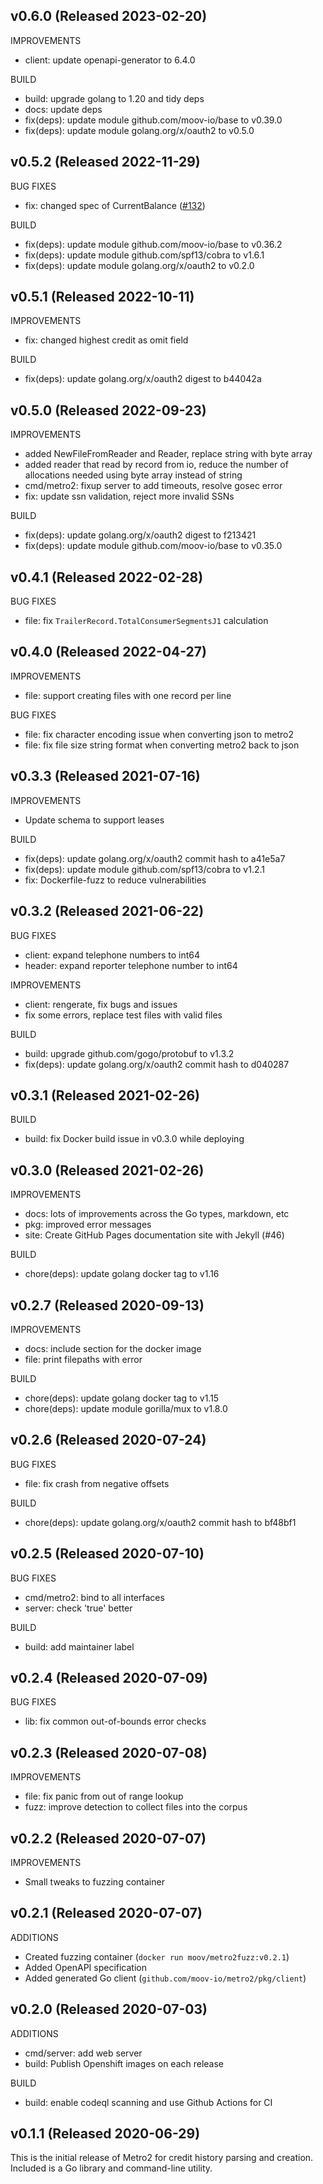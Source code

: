 ## v0.6.0 (Released 2023-02-20)

IMPROVEMENTS

- client: update openapi-generator to 6.4.0

BUILD

- build: upgrade golang to 1.20 and tidy deps
- docs: update deps
- fix(deps): update module github.com/moov-io/base to v0.39.0
- fix(deps): update module golang.org/x/oauth2 to v0.5.0

## v0.5.2 (Released 2022-11-29)

BUG FIXES

- fix: changed spec of CurrentBalance ([#132](https://github.com/moov-io/metro2/pull/132))

BUILD

- fix(deps): update module github.com/moov-io/base to v0.36.2
- fix(deps): update module github.com/spf13/cobra to v1.6.1
- fix(deps): update module golang.org/x/oauth2 to v0.2.0

## v0.5.1 (Released 2022-10-11)

IMPROVEMENTS

- fix: changed highest credit as omit field

BUILD

- fix(deps): update golang.org/x/oauth2 digest to b44042a

## v0.5.0 (Released 2022-09-23)

IMPROVEMENTS

- added NewFileFromReader and Reader, replace string with byte array
- added reader that read by record from io, reduce the number of allocations needed using byte array instead of string
- cmd/metro2: fixup server to add timeouts, resolve gosec error
- fix: update ssn validation, reject more invalid SSNs

BUILD

- fix(deps): update golang.org/x/oauth2 digest to f213421
- fix(deps): update module github.com/moov-io/base to v0.35.0

## v0.4.1 (Released 2022-02-28)

BUG FIXES

- file: fix `TrailerRecord.TotalConsumerSegmentsJ1` calculation

## v0.4.0 (Released 2022-04-27)

IMPROVEMENTS

- file: support creating files with one record per line

BUG FIXES

- file: fix character encoding issue when converting json to metro2
- file: fix file size string format when converting metro2 back to json

## v0.3.3 (Released 2021-07-16)

IMPROVEMENTS

- Update schema to support leases

BUILD

- fix(deps): update golang.org/x/oauth2 commit hash to a41e5a7
- fix(deps): update module github.com/spf13/cobra to v1.2.1
- fix: Dockerfile-fuzz to reduce vulnerabilities

## v0.3.2 (Released 2021-06-22)

BUG FIXES

- client: expand telephone numbers to int64
- header: expand reporter telephone number to int64

IMPROVEMENTS

- client: rengerate, fix bugs and issues
- fix some errors, replace test files with valid files

BUILD

- build: upgrade github.com/gogo/protobuf to v1.3.2
- fix(deps): update golang.org/x/oauth2 commit hash to d040287

## v0.3.1 (Released 2021-02-26)

BUILD

- build: fix Docker build issue in v0.3.0 while deploying

## v0.3.0 (Released 2021-02-26)

IMPROVEMENTS

- docs: lots of improvements across the Go types, markdown, etc
- pkg: improved error messages
- site: Create GitHub Pages documentation site with Jekyll (#46)

BUILD

- chore(deps): update golang docker tag to v1.16

## v0.2.7 (Released 2020-09-13)

IMPROVEMENTS

- docs: include section for the docker image
- file: print filepaths with error

BUILD

- chore(deps): update golang docker tag to v1.15
- chore(deps): update module gorilla/mux to v1.8.0

## v0.2.6 (Released 2020-07-24)

BUG FIXES

- file: fix crash from negative offsets

BUILD

- chore(deps): update golang.org/x/oauth2 commit hash to bf48bf1

## v0.2.5 (Released 2020-07-10)

BUG FIXES

- cmd/metro2: bind to all interfaces
- server: check 'true' better

BUILD

- build: add maintainer label

## v0.2.4 (Released 2020-07-09)

BUG FIXES

- lib: fix common out-of-bounds error checks

## v0.2.3 (Released 2020-07-08)

IMPROVEMENTS

- file: fix panic from out of range lookup
- fuzz: improve detection to collect files into the corpus

## v0.2.2 (Released 2020-07-07)

IMPROVEMENTS

- Small tweaks to fuzzing container

## v0.2.1 (Released 2020-07-07)

ADDITIONS

- Created fuzzing container (`docker run moov/metro2fuzz:v0.2.1`)
- Added OpenAPI specification
- Added generated Go client (`github.com/moov-io/metro2/pkg/client`)

## v0.2.0 (Released 2020-07-03)

ADDITIONS

- cmd/server: add web server
- build: Publish Openshift images on each release

BUILD

- build: enable codeql scanning and use Github Actions for CI

## v0.1.1 (Released 2020-06-29)

This is the initial release of Metro2 for credit history parsing and creation. Included is a Go library and command-line utility.
